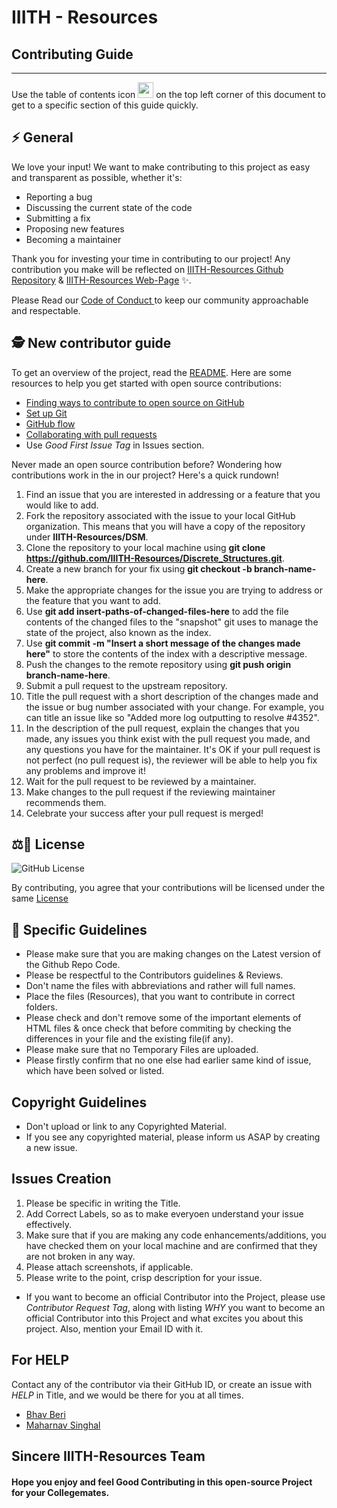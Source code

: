 # IIITH - Resources
## Contributing Guide
---
Use the table of contents icon <img src="https://github.com/github/docs/raw/6670ab29a93322b8200307e54bdc45fc296f8003/assets/images/table-of-contents.png" width="25" height="25" /> on the top left corner of this document to get to a specific section of this guide quickly.

## ⚡ General
We love your input! We want to make contributing to this project as easy and transparent as possible, whether it's:

- Reporting a bug
- Discussing the current state of the code
- Submitting a fix
- Proposing new features
- Becoming a maintainer


Thank you for investing your time in contributing to our project! Any contribution you make will be reflected on 
[IIITH-Resources Github Repository](https://github.com/IIITH-Resources/Discrete_Structures) & 
[IIITH-Resources Web-Page](https://iiith-resources.github.io/Discrete_Structures/) :sparkles:. 

Please Read our [ Code of Conduct ](./CODE_OF_CONDUCT.md) to keep our community approachable and respectable.

## 🕵️ New contributor guide

To get an overview of the project, read the [README](./Readme.md). Here are some resources to help you get started with open source contributions:

- [Finding ways to contribute to open source on GitHub](https://docs.github.com/en/get-started/exploring-projects-on-github/finding-ways-to-contribute-to-open-source-on-github)
- [Set up Git](https://docs.github.com/en/get-started/quickstart/set-up-git)
- [GitHub flow](https://docs.github.com/en/get-started/quickstart/github-flow)
- [Collaborating with pull requests](https://docs.github.com/en/github/collaborating-with-pull-requests)
- Use _Good First Issue Tag_ in Issues section.

<p>Never made an open source contribution before? Wondering how contributions work in the in our project? Here's a quick rundown!</p>

<ol><li>Find an issue that you are interested in addressing or a feature that you would like to add.</li>
	<li>Fork the repository associated with the issue to your local GitHub organization. This means that you will have a copy of the repository under <strong>IIITH-Resources/DSM</strong>.</li>
	<li>Clone the repository to your local machine using <strong>git clone <a href="https://github.com/IIITH-Resources/Discrete_Structures.git">https://github.com/IIITH-Resources/Discrete_Structures.git</a></strong>.</li>
	<li>Create a new branch for your fix using <strong>git checkout -b branch-name-here</strong>.</li>
	<li>Make the appropriate changes for the issue you are trying to address or the feature that you want to add.</li>
	<li>Use <strong>git add insert-paths-of-changed-files-here</strong> to add the file contents of the changed files to the "snapshot" git uses to manage the state of the project, also known as the index.</li>
	<li>Use <strong>git commit -m "Insert a short message of the changes made here"</strong> to store the contents of the index with a descriptive message.</li>
	<li>Push the changes to the remote repository using <strong>git push origin branch-name-here</strong>.</li>
	<li>Submit a pull request to the upstream repository.</li>
	<li>Title the pull request with a short description of the changes made and the issue or bug number associated with your change. For example, you can title an issue like so "Added more log outputting to resolve #4352".</li>
	<li>In the description of the pull request, explain the changes that you made, any issues you think exist with the pull request you made, and any questions you have for the maintainer. It's OK if your pull request is not perfect (no pull request is), the reviewer will be able to help you fix any problems and improve it!</li>
	<li>Wait for the pull request to be reviewed by a maintainer.</li>
	<li>Make changes to the pull request if the reviewing maintainer recommends them.</li>
	<li>Celebrate your success after your pull request is merged!</li>
</ol>

## ⚖️📝 **License**
![GitHub License](https://img.shields.io/github/license/IIITH-Resources/Discrete_Structures?label=License&style=plastic&logo=Github)

By contributing, you agree that your contributions will be licensed under the same [License](../LICENSE.md)

## 📝 Specific Guidelines
- Please make sure that you are making changes on the Latest version of the Github Repo Code.
- Please be respectful to the Contributors guidelines & Reviews.
- Don't name the files with abbreviations and rather will full names.
- Place the files (Resources), that you want to contribute in correct folders.
- Please check and don't remove some of the important elements of HTML files & once check that before commiting by checking the differences in your file and the existing file(if any).
- Please make sure that no Temporary Files are uploaded.
- Please firstly confirm that no one else had earlier same kind of issue, which have been solved or listed.

## Copyright Guidelines
- Don't upload or link to any Copyrighted Material.
- If you see any copyrighted material, please inform us ASAP by creating a new issue.

## Issues Creation
1. Please be specific in writing the Title.
2. Add Correct Labels, so as to make everyoen understand your issue effectively.
3. Make sure that if you are making any code enhancements/additions, you have checked them on your local machine and are confirmed that they are not broken in any way.
4. Please attach screenshots, if applicable.
5. Please write to the point, crisp description for your issue.
- If you want to become an official Contributor into the Project, please use _Contributor Request Tag_, along with listing _WHY_ you want to become an official Contributor into this Project and what excites you about this project. Also, mention your Email ID with it.

## For HELP
Contact any of the contributor via their GitHub ID, or create an issue with _HELP_ in Title, and we would be there for you at all times.
- [Bhav Beri](https://github.com/bhavberi)
- [Maharnav Singhal](https://github.com/MaharnavS)

## **Sincere IIITH-Resources Team**
#### Hope you enjoy and feel Good Contributing in this open-source Project for your Collegemates.
